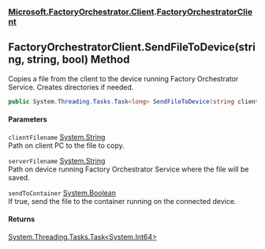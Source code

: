 ### [Microsoft.FactoryOrchestrator.Client](Microsoft_FactoryOrchestrator_Client.md 'Microsoft.FactoryOrchestrator.Client').[FactoryOrchestratorClient](Microsoft_FactoryOrchestrator_Client_FactoryOrchestratorClient.md 'Microsoft.FactoryOrchestrator.Client.FactoryOrchestratorClient')
## FactoryOrchestratorClient.SendFileToDevice(string, string, bool) Method
Copies a file from the client to the device running Factory Orchestrator Service. Creates directories if needed.  
```csharp
public System.Threading.Tasks.Task<long> SendFileToDevice(string clientFilename, string serverFilename, bool sendToContainer=false);
```
#### Parameters
<a name='Microsoft_FactoryOrchestrator_Client_FactoryOrchestratorClient_SendFileToDevice(string_string_bool)_clientFilename'></a>
`clientFilename` [System.String](https://docs.microsoft.com/en-us/dotnet/api/System.String 'System.String')  
Path on client PC to the file to copy.
  
<a name='Microsoft_FactoryOrchestrator_Client_FactoryOrchestratorClient_SendFileToDevice(string_string_bool)_serverFilename'></a>
`serverFilename` [System.String](https://docs.microsoft.com/en-us/dotnet/api/System.String 'System.String')  
Path on device running Factory Orchestrator Service where the file will be saved.
  
<a name='Microsoft_FactoryOrchestrator_Client_FactoryOrchestratorClient_SendFileToDevice(string_string_bool)_sendToContainer'></a>
`sendToContainer` [System.Boolean](https://docs.microsoft.com/en-us/dotnet/api/System.Boolean 'System.Boolean')  
If true, send the file to the container running on the connected device.
  
#### Returns
[System.Threading.Tasks.Task&lt;](https://docs.microsoft.com/en-us/dotnet/api/System.Threading.Tasks.Task-1 'System.Threading.Tasks.Task')[System.Int64](https://docs.microsoft.com/en-us/dotnet/api/System.Int64 'System.Int64')[&gt;](https://docs.microsoft.com/en-us/dotnet/api/System.Threading.Tasks.Task-1 'System.Threading.Tasks.Task')  
